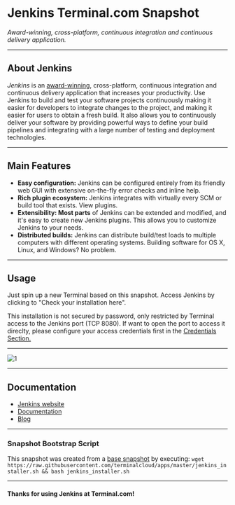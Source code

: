 # **Jenkins** Terminal.com Snapshot

*Award-winning, cross-platform, continuous integration and continuous delivery application.*

---

## About Jenkins
*Jenkins* is an [award-winning](https://wiki.jenkins-ci.org/display/JENKINS/Awards), cross-platform, continuous integration and continuous delivery application that increases your 
productivity. Use Jenkins to build and test your software projects continuously making it easier for developers to integrate 
changes to the project, and making it easier for users to obtain a fresh build. It also allows you to continuously deliver your 
software by providing powerful ways to define your build pipelines and integrating with a large number of testing and deployment technologies.

---

## Main Features

- **Easy configuration:** Jenkins can be configured entirely from its friendly web GUI with extensive on-the-fly error checks and inline help.
- **Rich plugin ecosystem:** Jenkins integrates with virtually every SCM or build tool that exists. View plugins.
- **Extensibility: Most parts** of Jenkins can be extended and modified, and it's easy to create new Jenkins plugins. This allows you to customize Jenkins to your needs.
- **Distributed builds:** Jenkins can distribute build/test loads to multiple computers with different operating systems. Building software for OS X, Linux, and Windows? No problem.

---

## Usage

Just spin up a new Terminal based on this snapshot. Access Jenkins by clicking to "Check your installation here".

This installation is not secured by password, only restricted by Terminal access to the Jenkins port (TCP 8080). 
If want to open the port to access it direclty, please configure your access credentials first in 
the [Credentials Section.](https://terminalservername:8080/credential-store)


---

![1](http://i.imgur.com/NX0SPse.png)

---

## Documentation

- [Jenkins website](https://jenkins-ci.org/)
- [Documentation](https://wiki.jenkins-ci.org/display/JENKINS/Home)
- [Blog](https://jenkins-ci.org/node/)

---

### Snapshot Bootstrap Script

This snapshot was created from a [base snapshot](https://www.terminal.com/tiny/FzpHiTXG1K) by executing:
`wget https://raw.githubusercontent.com/terminalcloud/apps/master/jenkins_installer.sh && bash jenkins_installer.sh`

---

#### Thanks for using Jenkins at Terminal.com!
